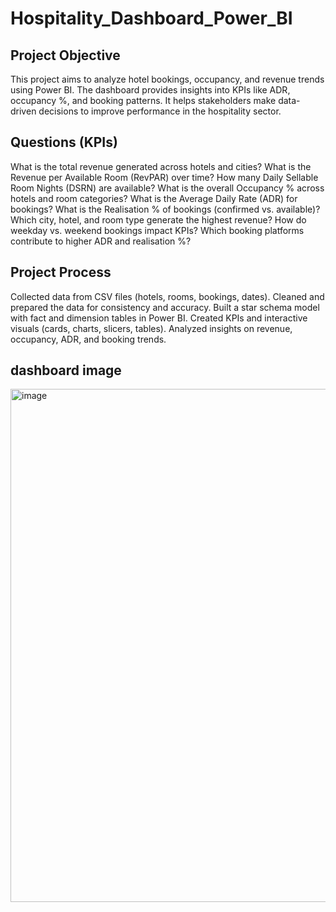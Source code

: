 # Hospitality_Dashboard_Power_BI
## Project Objective
This project aims to analyze hotel bookings, occupancy, and revenue trends using Power BI.
The dashboard provides insights into KPIs like ADR, occupancy %, and booking patterns.
It helps stakeholders make data-driven decisions to improve performance in the hospitality sector.

## Questions (KPIs)
What is the total revenue generated across hotels and cities?
What is the Revenue per Available Room (RevPAR) over time?
How many Daily Sellable Room Nights (DSRN) are available?
What is the overall Occupancy % across hotels and room categories?
What is the Average Daily Rate (ADR) for bookings?
What is the Realisation % of bookings (confirmed vs. available)?
Which city, hotel, and room type generate the highest revenue?
How do weekday vs. weekend bookings impact KPIs?
Which booking platforms contribute to higher ADR and realisation %?

## Project Process
Collected data from CSV files (hotels, rooms, bookings, dates).
Cleaned and prepared the data for consistency and accuracy.
Built a star schema model with fact and dimension tables in Power BI.
Created KPIs and interactive visuals (cards, charts, slicers, tables).
Analyzed insights on revenue, occupancy, ADR, and booking trends.

## dashboard image
<img width="1471" height="821" alt="image" src="https://github.com/user-attachments/assets/d7d07d0c-56fa-48c5-b8f1-1af86bd6d4ad" />

